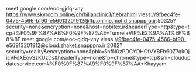 meet.google.com/eoc-gjdq-vny
https://www.skyroom.online/ch/hillanclinic1/f.ebrahimi
vless://9fbec4fe-0475-4566-bf90-e56913201912@ftp.online.mofid.snapppro.ir:50325?security=none&encryption=none&host=nobitex.ir&headerType=http&type=tcp#%F0%9F%87%AB%F0%9F%87%AE+Tunnel+VIP%E2%9A%A1%EF%B8%8F
meet.google.com/eoc-gjdq-vny
vless://9fbec4fe-0475-4566-bf90-e56913201912@cloud.zhaket.snapppro.ir:2082?security=reality&encryption=none&pbk=5nfN0zPDCYDHOfVYBFb60Z7qkOjicVFdXEovSzKUzDs&headerType=none&fp=chrome&type=tcp&sni=cloudupdateservice.com#%F0%9F%87%A9%F0%9F%87%AA+Khayyam
